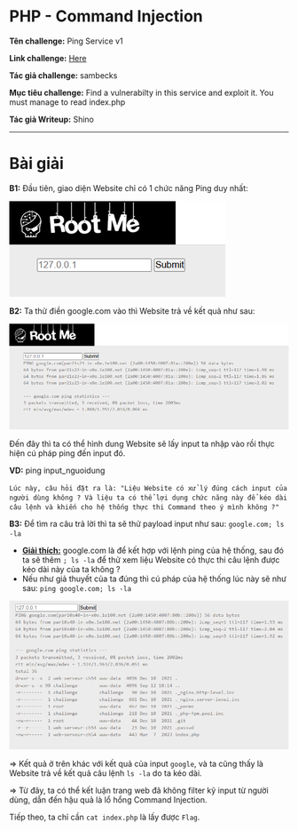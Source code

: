 # PHP - Command Injection

**Tên challenge:** Ping Service v1

**Link challenge:** [Here](https://www.root-me.org/en/Challenges/Web-Server/PHP-Command-injection)

**Tác giả challenge:** sambecks

**Mục tiêu challenge:**
Find a vulnerabilty in this service and exploit it. You must manage to read index.php

**Tác giả Writeup:** Shino

---

# Bài giải

**B1:** Đầu tiên, giao diện Website chỉ có 1 chức năng Ping duy nhất:

![alt text](./images/image.png)

**B2:** Ta thử điền google.com vào thì Website trả về kết quả như sau:

![alt text](./images/image-1.png)

Đến đây thì ta có thể hình dung Website sẽ lấy input ta nhập vào rồi thực hiện cú pháp ping đến input đó.

**VD:** ping input_nguoidung

`Lúc này, câu hỏi đặt ra là: "Liệu Website có xử lý đúng cách input của người dùng không ? Và liệu ta có thể lợi dụng chức năng này để kéo dài câu lệnh và khiến cho hệ thống thực thi Command theo ý mình không ?"`

**B3:** Để tìm ra câu trả lời thì ta sẽ thử payload input như sau: `google.com; ls -la`

* <u>**Giải thích:**</u> google.com là để kết hợp với lệnh ping của hệ thống, sau đó ta sẽ thêm `; ls -la` để thử xem liệu Website có thực thi câu lệnh được kéo dài này của ta không ?
* Nếu như giả thuyết của ta đúng thì cú pháp của hệ thống lúc này sẽ như sau: `ping google.com; ls -la`

![alt text](./images/image-2.png)

=> Kết quả ở trên khác với kết quả của input `google`, và ta cũng thấy là Website trả về kết quả câu lệnh `ls -la` do ta kéo dài.

=> Từ đây, ta có thể kết luận trang web đã không filter kỹ input từ người dùng, dẫn đến hậu quả là lổ hổng Command Injection.

Tiếp theo, ta chỉ cần `cat index.php` là lấy được `Flag`.